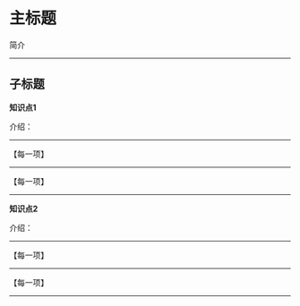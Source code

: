 # 主标题

简介

---

## 子标题

**知识点1**

介绍：

---

【每一项】

---

【每一项】

---

**知识点2**

介绍：

---

【每一项】

---

【每一项】

---